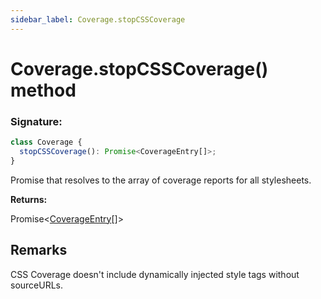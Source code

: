 ```yaml
---
sidebar_label: Coverage.stopCSSCoverage
---
```


# Coverage.stopCSSCoverage() method

### Signature:

```typescript
class Coverage {
  stopCSSCoverage(): Promise<CoverageEntry[]>;
}
```

Promise that resolves to the array of coverage reports for all stylesheets.

**Returns:**

Promise&lt;[CoverageEntry](./puppeteer.coverageentry.md)\[\]&gt;

## Remarks

CSS Coverage doesn't include dynamically injected style tags without sourceURLs.
